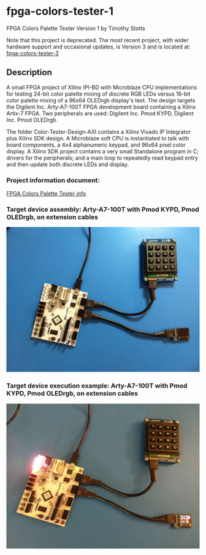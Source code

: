 # fpga-colors-tester-1

FPGA Colors Palette Tester Version 1
by Timothy Stotts

Note that this project is deprecated. The most recent project, with wider
hardware support and occasional updates, is Version 3 and is located at:
[fpga-colors-tester-3](https://github.com/timothystotts/fpga-colors-tester-3)

## Description
A small FPGA project of Xilinx IPI-BD with Microblaze CPU implementations for testing
24-bit color palette mixing of discrete RGB LEDs versus 16-bit color palette mixing of
a 96x64 OLEDrgb display's text.
The design targets the Digilent Inc. Arty-A7-100T FPGA development board containing a Xilinx Artix-7 FPGA.
Two peripherals are used: Digilent Inc. Pmod KYPD, Digilent Inc. Pmod OLEDrgb.

The folder Color-Tester-Design-AXI contains a Xilinx Vivado IP Integrator plus
Xilinx SDK design. A Microblaze soft CPU is instantiated to talk with board components,
a 4x4 alphanumeric keypad,
and 96x64 pixel color display.
A Xilinx SDK project contains a very small Standalone program in C; drivers
for the peripherals; and a main loop to repeatedly read keypad entry and then update both
discrete LEDs and display.


### Project information document:

[FPGA Colors Palette Tester info](https://github.com/timothystotts/fpga-colors-tester-1/blob/main/Colors%20Palette%20Tester.pdf)

### Target device assembly: Arty-A7-100T with Pmod KYPD, Pmod OLEDrgb, on extension cables
![Target device assembly](https://github.com/timothystotts/fpga-colors-tester-1/blob/main/Color-Tester-Design-Documents/img_color-palette-tester-assembled-20200831_202137119.jpg)

### Target device execution example: Arty-A7-100T with Pmod KYPD, Pmod OLEDrgb, on extension cables
![Target device execution example](https://github.com/timothystotts/fpga-colors-tester-1/blob/main/Color-Tester-Design-Documents/img_color-palette-tester-executing-a-20200831_204635464.jpg)
